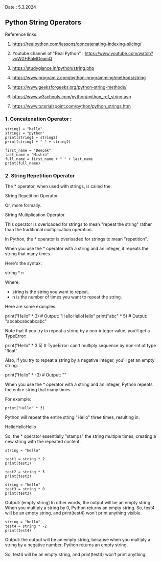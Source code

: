 Date : 5.3.2024

## Python String Operators

Reference links: 
1. https://realpython.com/lessons/concatenating-indexing-slicing/
2. Youtube channel of "Real Python" : https://www.youtube.com/watch?v=WGHBaMOeamQ

3. https://studyglance.in/python/string.php 

4. https://www.programiz.com/python-programming/methods/string

5. https://www.geeksforgeeks.org/python-string-methods/

6. https://www.w3schools.com/python/python_ref_string.asp

7. https://www.tutorialspoint.com/python/python_strings.htm   


### 1. Concatenation Operator :

```
string1 = "hello"
string2 = "python"
print(string1 + string2)
print(string1 + " " + string2)
```

```
first_name = "Deepak"
last_name = "Mishra"
full_name = first_name + " " + last_name
print(full_name)
```

### 2. String Repetition Operator 

The * operator, when used with strings, is called the:

String Repetition Operator

Or, more formally:

String Multiplication Operator

This operator is overloaded for strings to mean "repeat the string" rather than the traditional multiplication operation. 

In Python, the * operator is overloaded for strings to mean "repetition".

When you use the * operator with a string and an integer, it repeats the string that many times.

Here's the syntax:


string * n


Where:

- string is the string you want to repeat.
- n is the number of times you want to repeat the string.

Here are some examples:


print("Hello" * 3)  # Output: "HelloHelloHello"
print("abc" * 5)  # Output: "abcabcabcabcabc"


Note that if you try to repeat a string by a non-integer value, you'll get a TypeError:


print("Hello" * 3.5)  # TypeError: can't multiply sequence by non-int of type 'float'


Also, if you try to repeat a string by a negative integer, you'll get an empty string:


print("Hello" * -3)  # Output: ""


When you use the * operator with a string and an integer, Python repeats the entire string that many times.

For example:

```
print("Hello" * 3)
```

Python will repeat the entire string "Hello" three times, resulting in:

HelloHelloHello

So, the * operator essentially "stamps" the string multiple times, creating a new string with the repeated content.


```
string = "hello"

test1 = string * 2
print(test1)

test2 = string * 3
print(test2)
```

```
string = "hello"
test3 = string * 0
print(test3)
```
Output: (empty string)
In other words, the output will be an empty string.
When you multiply a string by 0, Python returns an empty string.
So, test4 will be an empty string, and print(test4) won't print anything visible.

```
string = "hello"
test4 = string * -2
print(test4)
```
Output:  the output will be an empty string, because when you multiply a string by
a negative number, Python returns an empty string.

So, test4 will be an empty string, and print(test4) won't print anything.




